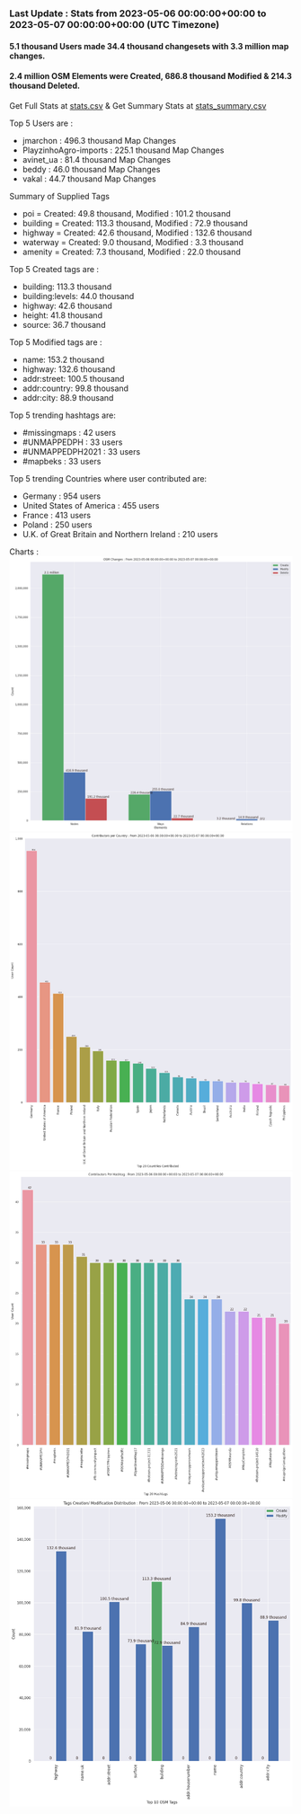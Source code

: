 ### Last Update : Stats from 2023-05-06 00:00:00+00:00 to 2023-05-07 00:00:00+00:00 (UTC Timezone)

#### 5.1 thousand Users made 34.4 thousand changesets with 3.3 million map changes.
#### 2.4 million OSM Elements were Created, 686.8 thousand Modified & 214.3 thousand Deleted.
Get Full Stats at [stats.csv](/stats/Global/Daily/stats.csv)
 & Get Summary Stats at [stats_summary.csv](/stats/Global/Daily/stats_summary.csv)

Top 5 Users are : 
- jmarchon : 496.3 thousand Map Changes
- PlayzinhoAgro-imports : 225.1 thousand Map Changes
- avinet_ua : 81.4 thousand Map Changes
- beddy : 46.0 thousand Map Changes
- vakal : 44.7 thousand Map Changes

Summary of Supplied Tags
- poi = Created: 49.8 thousand, Modified : 101.2 thousand
- building = Created: 113.3 thousand, Modified : 72.9 thousand
- highway = Created: 42.6 thousand, Modified : 132.6 thousand
- waterway = Created: 9.0 thousand, Modified : 3.3 thousand
- amenity = Created: 7.3 thousand, Modified : 22.0 thousand


Top 5 Created tags are :
- building: 113.3 thousand
- building:levels: 44.0 thousand
- highway: 42.6 thousand
- height: 41.8 thousand
- source: 36.7 thousand


Top 5 Modified tags are :
- name: 153.2 thousand
- highway: 132.6 thousand
- addr:street: 100.5 thousand
- addr:country: 99.8 thousand
- addr:city: 88.9 thousand


Top 5 trending hashtags are:
- #missingmaps : 42 users
- #UNMAPPEDPH : 33 users
- #UNMAPPEDPH2021 : 33 users
- #mapbeks : 33 users


Top 5 trending Countries where user contributed are:
- Germany : 954 users
- United States of America : 455 users
- France : 413 users
- Poland : 250 users
- U.K. of Great Britain and Northern Ireland : 210 users


 Charts : 
![Alt text](./stats_osm_changes.png) 
![Alt text](./stats_users_per_country.png) 
![Alt text](./stats_users_per_hashtag.png) 
![Alt text](./stats_tags.png) 
